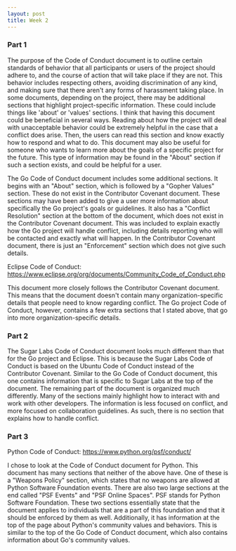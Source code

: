 ```yaml
---
layout: post
title: Week 2
---
```


### Part 1

The purpose of the Code of Conduct document is to outline certain standards of behavior that all participants or users of the project should adhere to, and the course of action that will take place if they are not. This behavior includes respecting others, avoiding discrimination of any kind, and making sure that there aren't any forms of harassment taking place. In some documents, depending on the project, there may be additional sections that highlight project-specific information. These could include things like 'about' or 'values' sections. I think that having this document could be beneficial in several ways. Reading about how the project will deal with unacceptable behavior could be extremely helpful in the case that a conflict does arise. Then, the users can read this section and know exactly how to respond and what to do. This document may also be useful for someone who wants to learn more about the goals of a specific project for the future. This type of information may be found in the "About" section if such a section exists, and could be helpful for a user. 

<!--more-->

The Go Code of Conduct document includes some additional sections. It begins with an "About" section, which is followed by a "Gopher Values" section. These do not exist in the Contributor Covenant document. These sections may have been added to give a user more information about specifically the Go project's goals or guidelines. It also has a "Conflict Resolution" section at the bottom of the document, which does not exist in the Contributor Covenant document. This was included to explain exactly how the Go project will handle conflict, including details reporting who will be contacted and exactly what will happen. In the Contributor Covenant document, there is just an "Enforcement" section which does not give such details. 

Eclipse Code of Conduct: 
https://www.eclipse.org/org/documents/Community_Code_of_Conduct.php

This document more closely follows the Contributor Covenant document. This means that the document doesn't contain many organization-specific details that people need to know regarding conflict. The Go project Code of Conduct, however, contains a few extra sections that I stated above, that go into more organization-specific details. 

### Part 2

The Sugar Labs Code of Conduct document looks much different than that for the Go project and Eclipse. This is because the Sugar Labs Code of Conduct is based on the Ubuntu Code of Conduct instead of the Contributor Covenant. Similar to the Go Code of Conduct document, this one contains information that is specific to Sugar Labs at the top of the document. The remaining part of the document is organized much differently. Many of the sections mainly highlight how to interact with and work with other developers. The information is less focused on conflict, and more focused on collaboration guidelines. As such, there is no section that explains how to handle conflict. 

### Part 3

Python Code of Conduct:
https://www.python.org/psf/conduct/

I chose to look at the Code of Conduct document for Python. This document has many sections that neither of the above have. One of these is a "Weapons Policy" section, which states that no weapons are allowed at Python Software Foundation events. There are also two large sections at the end called "PSF Events" and "PSF Online Spaces". PSF stands for Python Software Foundation. These two sections essentially state that the document applies to individuals that are a part of this foundation and that it should be enforced by them as well. Additionally, it has information at the top of the page about Python's community values and behaviors. This is similar to the top of the Go Code of Conduct document, which also contains information about Go's community values. 


